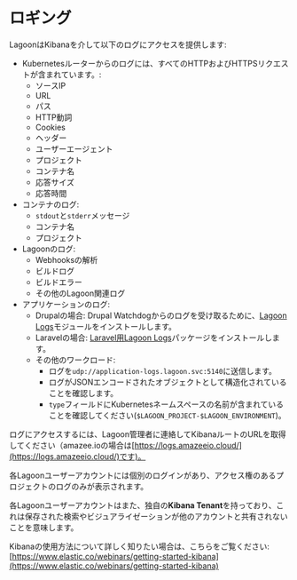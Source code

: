 # ロギング

LagoonはKibanaを介して以下のログにアクセスを提供します:

* Kubernetesルーターからのログには、すべてのHTTPおよびHTTPSリクエストが含まれています。:
  * ソースIP
  * URL
  * パス
  * HTTP動詞
  * Cookies
  * ヘッダー
  * ユーザーエージェント
  * プロジェクト
  * コンテナ名
  * 応答サイズ
  * 応答時間
* コンテナのログ:
  * `stdout`と`stderr`メッセージ
  * コンテナ名
  * プロジェクト
* Lagoonのログ:
  * Webhooksの解析
  * ビルドログ
  * ビルドエラー
  * その他のLagoon関連ログ
* アプリケーションのログ:
  * Drupalの場合: Drupal Watchdogからのログを受け取るために、[Lagoon Logs](https://www.drupal.org/project/lagoon_logs)モジュールをインストールします。
  * Laravelの場合: [Laravel用Lagoon Logs](https://github.com/amazeeio/laravel_lagoon_logs)パッケージをインストールします。
  * その他のワークロード:
    * ログを`udp://application-logs.lagoon.svc:5140`に送信します。
    * ログがJSONエンコードされたオブジェクトとして構造化されていることを確認します。
    * `type`フィールドにKubernetesネームスペースの名前が含まれていることを確認してください(`$LAGOON_PROJECT-$LAGOON_ENVIRONMENT`)。

ログにアクセスするには、Lagoon管理者に連絡してKibanaルートのURLを取得してください（amazee.ioの場合は[https://logs.amazeeio.cloud/](https://logs.amazeeio.cloud/)です)。

各Lagoonユーザーアカウントには個別のログインがあり、アクセス権のあるプロジェクトのログのみが表示されます。

各Lagoonユーザーアカウントはまた、独自の**Kibana Tenant**を持っており、これは保存された検索やビジュアライゼーションが他のアカウントと共有されないことを意味します。

Kibanaの使用方法について詳しく知りたい場合は、こちらをご覧ください:
[https://www.elastic.co/webinars/getting-started-kibana](https://www.elastic.co/webinars/getting-started-kibana)
